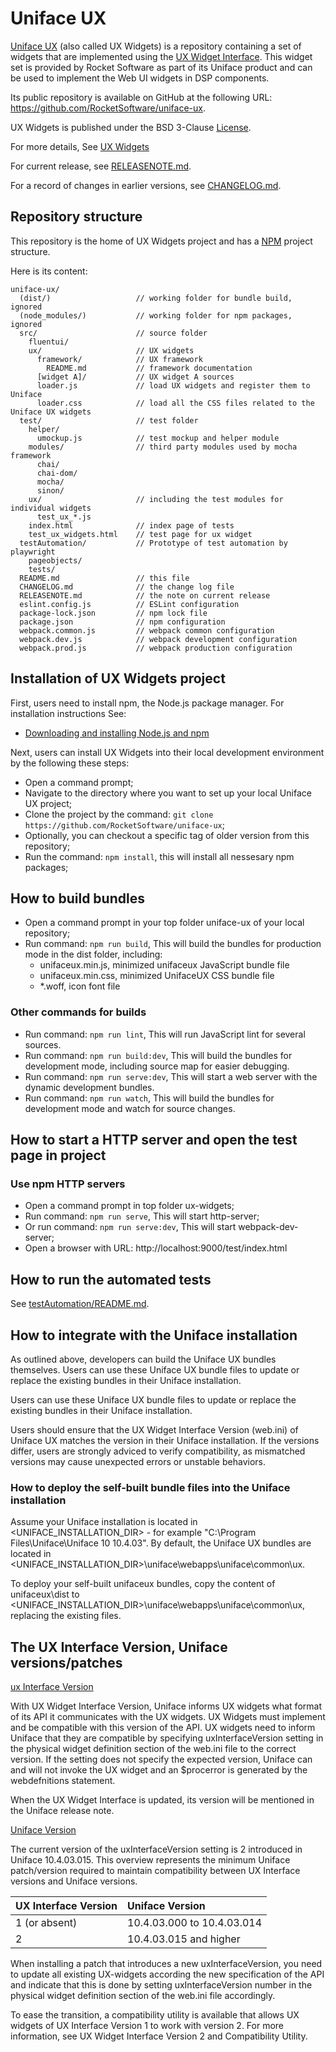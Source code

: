 # Uniface UX

[Uniface UX](https://docs.rocketsoftware.com/bundle/uniface_104/page/cdk1701320618627.html) (also called UX Widgets) is a repository containing a set of widgets that are implemented using the [UX Widget Interface](https://docs.rocketsoftware.com/bundle/uniface_104/page/eeu1700028296908.html). This widget set is provided by Rocket Software as part of its Uniface product and can be used to implement the Web UI widgets in DSP components.

Its public repository is available on GitHub at the following URL: https://github.com/RocketSoftware/uniface-ux.

UX Widgets is published under the BSD 3-Clause [License](LICENSE).

For more details, See [UX Widgets](https://docs.rocketsoftware.com/bundle/uniface_104/page/lzi1701171069984.html) 

For current release, see [RELEASENOTE.md](RELEASENOTE.md).

For a record of changes in earlier versions, see [CHANGELOG.md](CHANGELOG.md).

## Repository structure

This repository is the home of UX Widgets project and has a [NPM](https://www.npmjs.com/) project structure.

Here is its content:

```
uniface-ux/
  (dist/)                   // working folder for bundle build, ignored
  (node_modules/)           // working folder for npm packages, ignored
  src/                      // source folder
    fluentui/
    ux/                     // UX widgets
      framework/            // UX framework
        README.md           // framework documentation
      [widget A]/           // UX widget A sources
      loader.js             // load UX widgets and register them to Uniface
      loader.css            // load all the CSS files related to the Uniface UX widgets
  test/                     // test folder
    helper/
      umockup.js            // test mockup and helper module
    modules/                // third party modules used by mocha framework
      chai/
      chai-dom/
      mocha/
      sinon/
    ux/                     // including the test modules for individual widgets
      test_ux_*.js
    index.html              // index page of tests
    test_ux_widgets.html    // test page for ux widget
  testAutomation/           // Prototype of test automation by playwright
    pageobjects/
    tests/
  README.md                 // this file
  CHANGELOG.md              // the change log file
  RELEASENOTE.md            // the note on current release
  eslint.config.js          // ESLint configuration
  package-lock.json         // npm lock file
  package.json              // npm configuration
  webpack.common.js         // webpack common configuration
  webpack.dev.js            // webpack development configuration
  webpack.prod.js           // webpack production configuration
```

## Installation of UX Widgets project

First, users need to install npm, the Node.js package manager. For installation instructions See:
- [Downloading and installing Node.js and npm](https://docs.npmjs.com/downloading-and-installing-node-js-and-npm#using-a-node-version-manager-to-install-nodejs-and-npm)

Next, users can install UX Widgets into their local development environment by the following these steps:
- Open a command prompt;
- Navigate to the directory where you want to set up your local Uniface UX project;
- Clone the project by the command: ```git clone https://github.com/RocketSoftware/uniface-ux```;
- Optionally, you can checkout a specific tag of older version from this repository;
- Run the command: ```npm install```, this will install all nessesary npm packages;

## How to build bundles

- Open a command prompt in your top folder uniface-ux of your local repository;
- Run command: ```npm run build```,
  This will build the bundles for production mode in the dist folder, including:
    - unifaceux.min.js, minimized unifaceux JavaScript bundle file
    - unifaceux.min.css, minimized UnifaceUX CSS bundle file
    - *.woff, icon font file
  
### Other commands for builds
- Run command: ```npm run lint```,
  This will run JavaScript lint for several sources.
- Run command: ```npm run build:dev```,
  This will build the bundles for development mode, including source map for easier debugging.
- Run command: ```npm run serve:dev```,
  This will start a web server with the dynamic development bundles.
- Run command: ```npm run watch```,
  This will build the bundles for development mode and watch for source changes.


## How to start a HTTP server and open the test page in project

### Use npm HTTP servers
- Open a command prompt in top folder ux-widgets;
- Run command: ```npm run serve```,
  This will start http-server;
- Or run command: ```npm run serve:dev```,
  This will start webpack-dev-server;
- Open a browser with URL: http://localhost:9000/test/index.html

## How to run the automated tests

See [testAutomation/README.md](testAutomation/README.md).

## How to integrate with the Uniface installation
As outlined above, developers can build the Uniface UX bundles themselves. Users can use these Uniface UX bundle files to update or replace the existing bundles in their Uniface installation.

Users can use these Uniface UX bundle files to update or replace the existing bundles in their Uniface installation.

Users should ensure that the UX Widget Interface Version (web.ini) of Uniface UX matches the version in their Uniface installation. If the versions differ, users are strongly adviced to verify compatibility, as mismatched versions may cause unexpected errors or unstable behaviors.

### How to deploy the self-built bundle files into the Uniface installation

Assume your Uniface installation is located in <UNIFACE_INSTALLATION_DIR> - for example "C:\Program Files\Uniface\Uniface 10 10.4.03". By default, the Uniface UX bundles are located in <UNIFACE_INSTALLATION_DIR>\uniface\webapps\uniface\common\ux.

To deploy your self-built unifaceux bundles, copy the content of unifaceux\dist to <UNIFACE_INSTALLATION_DIR>\uniface\webapps\uniface\common\ux, replacing the existing files.


## The UX Interface Version, Uniface versions/patches

<u>ux Interface Version</u>

With UX Widget Interface Version, Uniface informs UX widgets what format of its API it communicates with the UX widgets. UX Widgets must implement and be compatible with this version of the API. UX widgets need to inform Uniface that they are compatible by specifying uxInterfaceVersion setting in the physical widget definition section of the web.ini file to the correct version. If the setting does not specify the expected version, Uniface can and will not invoke the UX widget and an $procerror is generated by the webdefnitions statement. 

When the UX Widget Interface is updated, its version will be mentioned in the Uniface release note.
 

<u>Uniface Version</u>

The current version of the uxInterfaceVersion setting is 2 introduced in Uniface 10.4.03.015. 
This overview represents the minimum Uniface patch/version required to maintain compatibility between UX Interface versions and Uniface versions.

| UX Interface Version  | Uniface Version |
| :--- | :--- |
| 1 (or absent)| 10.4.03.000 to 10.4.03.014 |
| 2 |  10.4.03.015 and higher |

When installing a patch that introduces a new uxInterfaceVersion, you need to update all existing UX-widgets according the new specification of the API and indicate that this is done by setting uxInterfaceVersion number in the physical widget definition section of the web.ini file accordingly.

To ease the transition, a compatibility utility is available that allows UX widgets of UX Interface Version 1 to work with version 2. For more information, see UX Widget Interface Version 2 and Compatibility Utility.